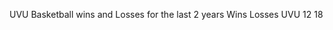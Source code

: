 UVU Basketball wins and Losses for the last 2 years
                Wins        Losses
UVU             12            18
